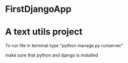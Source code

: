 # FirstDjangoApp
# A text utils project

To run file in terminal type "python manage.py runserver"

make sure that python and django is installed
